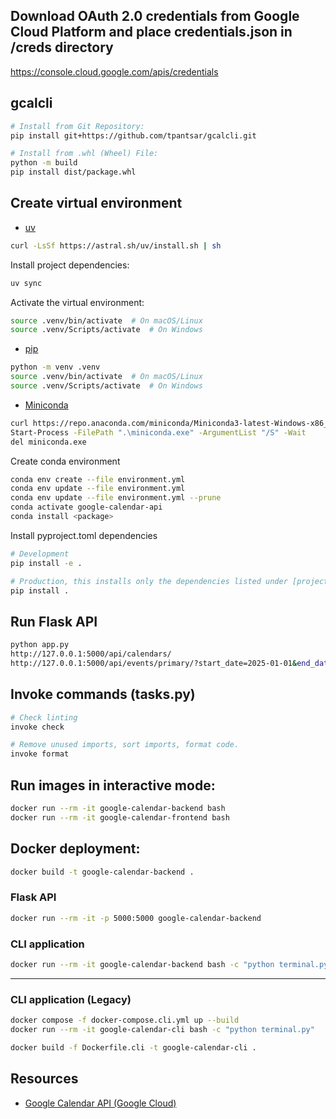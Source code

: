 ## Download OAuth 2.0 credentials from Google Cloud Platform and place credentials.json in /creds directory

https://console.cloud.google.com/apis/credentials

## gcalcli

```bash
# Install from Git Repository:
pip install git+https://github.com/tpantsar/gcalcli.git

# Install from .whl (Wheel) File:
python -m build
pip install dist/package.whl
```

## Create virtual environment

- [uv](https://docs.astral.sh/uv/)

```sh
curl -LsSf https://astral.sh/uv/install.sh | sh
```

Install project dependencies:

```sh
uv sync
```

Activate the virtual environment:

```sh
source .venv/bin/activate  # On macOS/Linux
source .venv/Scripts/activate  # On Windows
```

- [pip](https://pip.pypa.io/en/stable/installation/)

```bash
python -m venv .venv
source .venv/bin/activate  # On macOS/Linux
source .venv/Scripts/activate  # On Windows
```

- [Miniconda](https://docs.conda.io/en/latest/miniconda.html)

```bash
curl https://repo.anaconda.com/miniconda/Miniconda3-latest-Windows-x86_64.exe -o miniconda.exe
Start-Process -FilePath ".\miniconda.exe" -ArgumentList "/S" -Wait
del miniconda.exe
```

Create conda environment

```bash
conda env create --file environment.yml
conda env update --file environment.yml
conda env update --file environment.yml --prune
conda activate google-calendar-api
conda install <package>
```

Install pyproject.toml dependencies

```bash
# Development
pip install -e .

# Production, this installs only the dependencies listed under [project.dependencies]
pip install .
```

## Run Flask API

```bash
python app.py
http://127.0.0.1:5000/api/calendars/
http://127.0.0.1:5000/api/events/primary/?start_date=2025-01-01&end_date=2025-03-31&search_query=Test
```

## Invoke commands (tasks.py)

```bash
# Check linting
invoke check

# Remove unused imports, sort imports, format code.
invoke format
```

## Run images in interactive mode:

```bash
docker run --rm -it google-calendar-backend bash
docker run --rm -it google-calendar-frontend bash
```

## Docker deployment:

```bash
docker build -t google-calendar-backend .
```

### Flask API

```bash
docker run --rm -it -p 5000:5000 google-calendar-backend
```

### CLI application

```bash
docker run --rm -it google-calendar-backend bash -c "python terminal.py"
```

---

### CLI application (Legacy)

```bash
docker compose -f docker-compose.cli.yml up --build
docker run --rm -it google-calendar-cli bash -c "python terminal.py"

docker build -f Dockerfile.cli -t google-calendar-cli .
```

## Resources

- [Google Calendar API (Google Cloud)](https://console.cloud.google.com/apis/api/calendar-json.googleapis.com)
